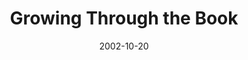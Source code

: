 ---
layout: message
category: message
series: "The Art of Growth"
title: "Growing Through the Book"
date: 2002-10-20
message_id: 259
---